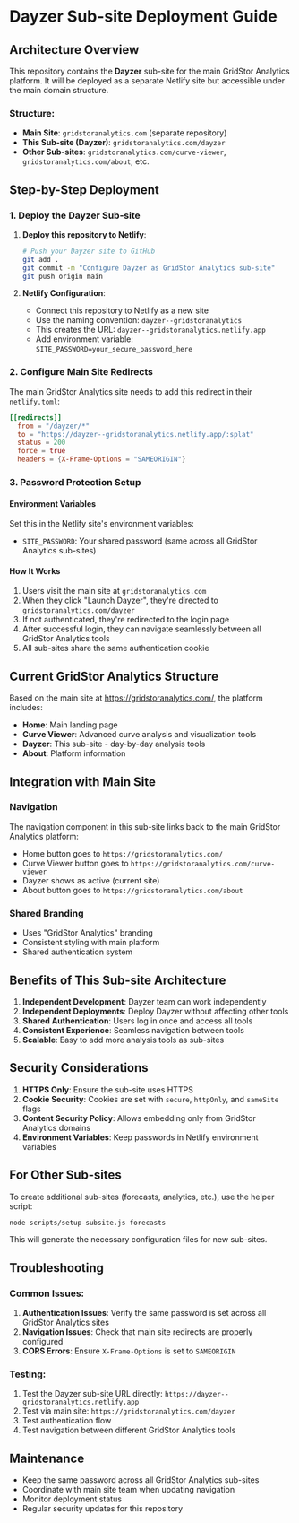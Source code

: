 # Dayzer Sub-site Deployment Guide

## Architecture Overview

This repository contains the **Dayzer** sub-site for the main GridStor Analytics platform. It will be deployed as a separate Netlify site but accessible under the main domain structure.

### Structure:
- **Main Site**: `gridstoranalytics.com` (separate repository)
- **This Sub-site (Dayzer)**: `gridstoranalytics.com/dayzer`
- **Other Sub-sites**: `gridstoranalytics.com/curve-viewer`, `gridstoranalytics.com/about`, etc.

## Step-by-Step Deployment

### 1. Deploy the Dayzer Sub-site

1. **Deploy this repository to Netlify**:
   ```bash
   # Push your Dayzer site to GitHub
   git add .
   git commit -m "Configure Dayzer as GridStor Analytics sub-site"
   git push origin main
   ```

2. **Netlify Configuration**:
   - Connect this repository to Netlify as a new site
   - Use the naming convention: `dayzer--gridstoranalytics`
   - This creates the URL: `dayzer--gridstoranalytics.netlify.app`
   - Add environment variable: `SITE_PASSWORD=your_secure_password_here`

### 2. Configure Main Site Redirects

The main GridStor Analytics site needs to add this redirect in their `netlify.toml`:

```toml
[[redirects]]
  from = "/dayzer/*"
  to = "https://dayzer--gridstoranalytics.netlify.app/:splat"
  status = 200
  force = true
  headers = {X-Frame-Options = "SAMEORIGIN"}
```

### 3. Password Protection Setup

#### Environment Variables

Set this in the Netlify site's environment variables:
- `SITE_PASSWORD`: Your shared password (same across all GridStor Analytics sub-sites)

#### How It Works

1. Users visit the main site at `gridstoranalytics.com`
2. When they click "Launch Dayzer", they're directed to `gridstoranalytics.com/dayzer`
3. If not authenticated, they're redirected to the login page
4. After successful login, they can navigate seamlessly between all GridStor Analytics tools
5. All sub-sites share the same authentication cookie

## Current GridStor Analytics Structure

Based on the main site at https://gridstoranalytics.com/, the platform includes:

- **Home**: Main landing page
- **Curve Viewer**: Advanced curve analysis and visualization tools
- **Dayzer**: This sub-site - day-by-day analysis tools
- **About**: Platform information

## Integration with Main Site

### Navigation
The navigation component in this sub-site links back to the main GridStor Analytics platform:
- Home button goes to `https://gridstoranalytics.com/`
- Curve Viewer button goes to `https://gridstoranalytics.com/curve-viewer`
- Dayzer shows as active (current site)
- About button goes to `https://gridstoranalytics.com/about`

### Shared Branding
- Uses "GridStor Analytics" branding
- Consistent styling with main platform
- Shared authentication system

## Benefits of This Sub-site Architecture

1. **Independent Development**: Dayzer team can work independently
2. **Independent Deployments**: Deploy Dayzer without affecting other tools
3. **Shared Authentication**: Users log in once and access all tools
4. **Consistent Experience**: Seamless navigation between tools
5. **Scalable**: Easy to add more analysis tools as sub-sites

## Security Considerations

1. **HTTPS Only**: Ensure the sub-site uses HTTPS
2. **Cookie Security**: Cookies are set with `secure`, `httpOnly`, and `sameSite` flags
3. **Content Security Policy**: Allows embedding only from GridStor Analytics domains
4. **Environment Variables**: Keep passwords in Netlify environment variables

## For Other Sub-sites

To create additional sub-sites (forecasts, analytics, etc.), use the helper script:

```bash
node scripts/setup-subsite.js forecasts
```

This will generate the necessary configuration files for new sub-sites.

## Troubleshooting

### Common Issues:

1. **Authentication Issues**: Verify the same password is set across all GridStor Analytics sites
2. **Navigation Issues**: Check that main site redirects are properly configured
3. **CORS Errors**: Ensure `X-Frame-Options` is set to `SAMEORIGIN`

### Testing:

1. Test the Dayzer sub-site URL directly: `https://dayzer--gridstoranalytics.netlify.app`
2. Test via main site: `https://gridstoranalytics.com/dayzer`
3. Test authentication flow
4. Test navigation between different GridStor Analytics tools

## Maintenance

- Keep the same password across all GridStor Analytics sub-sites
- Coordinate with main site team when updating navigation
- Monitor deployment status
- Regular security updates for this repository 
